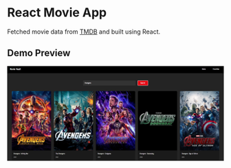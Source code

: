 # React Movie App
Fetched movie data from [TMDB](https://www.themoviedb.org/?language=en-AU) and built using React.

## Demo Preview 
![demo](./src/assets/image-1.png)
